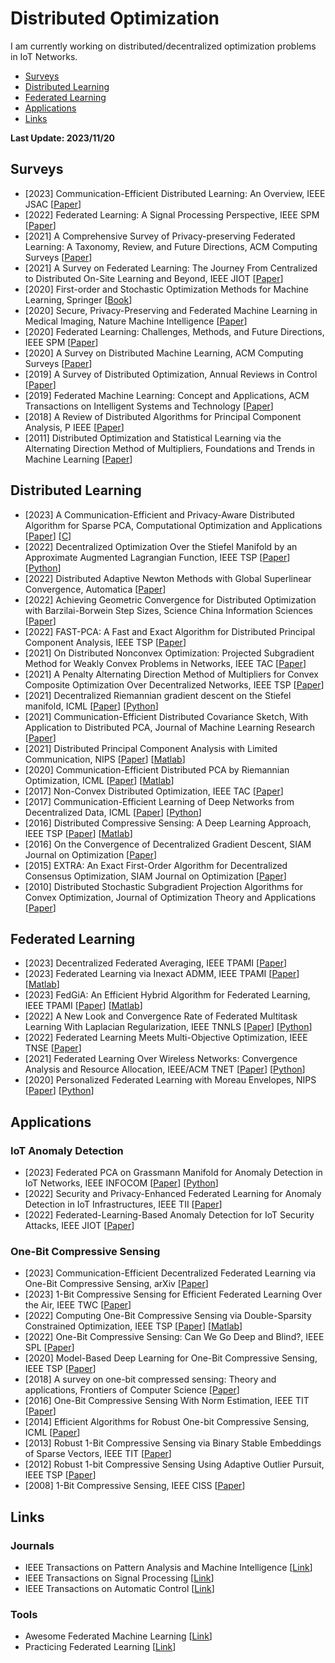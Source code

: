 # Distributed Optimization
I am currently working on distributed/decentralized optimization problems in IoT Networks.
- [Surveys](#Surveys)
- [Distributed Learning](#Distributed_Learning)
- [Federated Learning](#Federated_Learning)
- [Applications](#Applications)
- [Links](#Links)

    
<strong> Last Update: 2023/11/20 </strong>


<a name="Surveys" />

## Surveys
- [2023] Communication-Efficient Distributed Learning: An Overview, IEEE JSAC  [[Paper](https://ieeexplore.ieee.org/document/10038471)]
- [2022] Federated Learning: A Signal Processing Perspective, IEEE SPM  [[Paper](https://ieeexplore.ieee.org/abstract/document/9770266)]
- [2021] A Comprehensive Survey of Privacy-preserving Federated Learning: A Taxonomy, Review, and Future Directions, ACM Computing Surveys [[Paper](https://dl.acm.org/doi/abs/10.1145/3460427)]
- [2021] A Survey on Federated Learning: The Journey From Centralized to Distributed On-Site Learning and Beyond, IEEE JIOT [[Paper](https://ieeexplore.ieee.org/abstract/document/9220780)]
- [2020] First-order and Stochastic Optimization Methods for Machine Learning, Springer [[Book](https://link.springer.com/content/pdf/10.1007/978-3-030-39568-1.pdf)]
- [2020] Secure, Privacy-Preserving and Federated Machine Learning in Medical Imaging, Nature Machine Intelligence [[Paper](https://www.nature.com/articles/s42256-020-0186-1)]
- [2020] Federated Learning: Challenges, Methods, and Future Directions, IEEE SPM [[Paper](https://ieeexplore.ieee.org/abstract/document/9084352)]
- [2020] A Survey on Distributed Machine Learning, ACM Computing Surveys [[Paper](https://dl.acm.org/doi/abs/10.1145/3377454)]
- [2019] A Survey of Distributed Optimization, Annual Reviews in Control [[Paper](https://www.sciencedirect.com/science/article/abs/pii/S1367578819300082)]
- [2019] Federated Machine Learning: Concept and Applications, ACM Transactions on Intelligent Systems and Technology  [[Paper](https://dl.acm.org/doi/abs/10.1145/3298981)]
- [2018] A Review of Distributed Algorithms for Principal Component Analysis, P IEEE [[Paper](https://ieeexplore.ieee.org/abstract/document/8425655)]
- [2011] Distributed Optimization and Statistical Learning via the Alternating Direction Method of Multipliers, Foundations and Trends in Machine Learning [[Paper](https://www.nowpublishers.com/article/Details/MAL-016)]


<a name="Distributed_Learning" />

## Distributed Learning
- [2023] A Communication-Efficient and Privacy-Aware Distributed Algorithm for Sparse PCA, Computational Optimization and Applications [[Paper](https://link.springer.com/article/10.1007/s10589-023-00481-4)] [[C](http://lsec.cc.ac.cn/~liuxin/Solvers/DSSAL1.zip)]
- [2022] Decentralized Optimization Over the Stiefel Manifold by an Approximate Augmented Lagrangian Function, IEEE TSP [[Paper](https://ieeexplore.ieee.org/abstract/document/9798866)] [[Python](http://lsec.cc.ac.cn/~liuxin/Solvers/DEST.zip)]
- [2022] Distributed Adaptive Newton Methods with Global Superlinear Convergence, Automatica [[Paper](https://www.sciencedirect.com/science/article/pii/S0005109821006865)]
- [2022] Achieving Geometric Convergence for Distributed Optimization with Barzilai-Borwein Step Sizes, Science China Information Sciences  [[Paper](http://scis.scichina.com/en/2022/149204.pdf)]
- [2022] FAST-PCA: A Fast and Exact Algorithm for Distributed Principal Component Analysis, IEEE TSP [[Paper](https://ieeexplore.ieee.org/abstract/document/10012289)]
- [2021] On Distributed Nonconvex Optimization: Projected Subgradient Method for Weakly Convex Problems in Networks, IEEE TAC [[Paper](https://ieeexplore.ieee.org/abstract/document/9345428)]
- [2021] A Penalty Alternating Direction Method of Multipliers for Convex Composite Optimization Over Decentralized Networks, IEEE TSP [[Paper](https://ieeexplore.ieee.org/abstract/document/9466405)]
- [2021] Decentralized Riemannian gradient descent on the Stiefel manifold, ICML [[Paper](https://proceedings.mlr.press/v139/chen21g.html)] [[Python](https://github.com/chenshixiang/Decentralized_Riemannian_gradient_descent_on_Stiefel_manifold)]
- [2021] Communication-Efficient Distributed Covariance Sketch, With Application to Distributed PCA, Journal of Machine Learning Research [[Paper](https://dl.acm.org/doi/abs/10.5555/3546258.3546338)]
- [2021] Distributed Principal Component Analysis with Limited Communication, NIPS [[Paper](https://proceedings.neurips.cc/paper_files/paper/2021/hash/1680e9fa7b4dd5d62ece800239bb53bd-Abstract.html)] [[Matlab](https://github.com/IST-DASLab/QRGD)]
- [2020] Communication-Efficient Distributed PCA by Riemannian Optimization, ICML [[Paper](https://proceedings.mlr.press/v119/huang20e.html)] [[Matlab](https://github.com/IST-DASLab/QRGD)]
- [2017] Non-Convex Distributed Optimization, IEEE TAC [[Paper](https://ieeexplore.ieee.org/abstract/document/7807315)]
- [2017] Communication-Efficient Learning of Deep Networks from Decentralized Data, ICML [[Paper](http://proceedings.mlr.press/v54/mcmahan17a/mcmahan17a.pdf)] [[Python](https://github.com/AshwinRJ/Federated-Learning-PyTorch)]
- [2016] Distributed Compressive Sensing: A Deep Learning Approach, IEEE TSP [[Paper](https://ieeexplore.ieee.org/abstract/document/7457684)]  [[Matlab](https://github.com/hamidpalangi/Distributed-Compressive-Sensing-A-Deep-Learning-Approach)] 
- [2016] On the Convergence of Decentralized Gradient Descent, SIAM Journal on Optimization [[Paper](https://epubs.siam.org/doi/abs/10.1137/130943170)]
- [2015] EXTRA: An Exact First-Order Algorithm for Decentralized Consensus Optimization, SIAM Journal on Optimization [[Paper](https://epubs.siam.org/doi/abs/10.1137/14096668X)]
- [2010] Distributed Stochastic Subgradient Projection Algorithms for Convex Optimization, Journal of Optimization Theory and Applications [[Paper](https://link.springer.com/article/10.1007/s10957-010-9737-7)]


<a name="Federated Learning" />

## Federated Learning
- [2023] Decentralized Federated Averaging, IEEE TPAMI [[Paper](https://ieeexplore.ieee.org/abstract/document/9850408)]
- [2023] Federated Learning via Inexact ADMM, IEEE TPAMI [[Paper](https://ieeexplore.ieee.org/abstract/document/10040221)] [[Matlab](https://github.com/ShenglongZhou/FedADMM)]
- [2023] FedGiA: An Efficient Hybrid Algorithm for Federated Learning, IEEE TPAMI [[Paper](https://ieeexplore.ieee.org/abstract/document/10106001)] [[Matlab](https://github.com/ShenglongZhou/FedGiA)]
- [2022] A New Look and Convergence Rate of Federated Multitask Learning With Laplacian Regularization, IEEE TNNLS [[Paper](https://ieeexplore.ieee.org/abstract/document/9975151)] [[Python](https://github.com/CharlieDinh/FedU_FMTL)]
- [2022] Federated Learning Meets Multi-Objective Optimization, IEEE TNSE [[Paper](https://ieeexplore.ieee.org/abstract/document/9762229)]
- [2021] Federated Learning Over Wireless Networks: Convergence Analysis and Resource Allocation, IEEE/ACM TNET [[Paper](https://ieeexplore.ieee.org/abstract/document/9261995)] [[Python](https://github.com/CharlieDinh/FEDL_pytorch)]
- [2020] Personalized Federated Learning with Moreau Envelopes, NIPS [[Paper](https://proceedings.neurips.cc/paper/2020/file/f4f1f13c8289ac1b1ee0ff176b56fc60-Paper.pdf)] [[Python](https://github.com/CharlieDinh/pFedMe)]


<a name="Applications" />

## Applications

### IoT Anomaly Detection
- [2023] Federated PCA on Grassmann Manifold for Anomaly Detection in IoT Networks, IEEE INFOCOM [[Paper](https://ieeexplore.ieee.org/abstract/document/10229026)] [[Python](https://github.com/dual-grp/FedPCA_Abnormal_Detection)]
- [2022] Security and Privacy-Enhanced Federated Learning for Anomaly Detection in IoT Infrastructures, IEEE TII [[Paper](https://ieeexplore.ieee.org/abstract/document/9522027)]
- [2022] Federated-Learning-Based Anomaly Detection for IoT Security Attacks, IEEE JIOT [[Paper](https://ieeexplore.ieee.org/abstract/document/9424138)]

### One-Bit Compressive Sensing

- [2023] Communication-Efficient Decentralized Federated Learning via One-Bit Compressive Sensing, arXiv [[Paper](https://arxiv.org/abs/2308.16671)]
- [2023] 1-Bit Compressive Sensing for Efficient Federated Learning Over the Air, IEEE TWC [[Paper](https://ieeexplore.ieee.org/abstract/document/9912341)]
- [2022] Computing One-Bit Compressive Sensing via Double-Sparsity Constrained Optimization, IEEE TSP [[Paper](https://ieeexplore.ieee.org/abstract/document/9729395)] [[Matlab](https://github.com/ShenglongZhou/GPSP)]
- [2022] One-Bit Compressive Sensing: Can We Go Deep and Blind?, IEEE SPL  [[Paper](https://ieeexplore.ieee.org/abstract/document/9812512)]
- [2020] Model-Based Deep Learning for One-Bit Compressive Sensing, IEEE TSP [[Paper](https://ieeexplore.ieee.org/abstract/document/9187438)]
- [2018] A survey on one-bit compressed sensing: Theory and applications, Frontiers of Computer Science  [[Paper](https://link.springer.com/article/10.1007/s11704-017-6132-7)]
- [2016] One-Bit Compressive Sensing With Norm Estimation, IEEE TIT [[Paper](https://ieeexplore.ieee.org/abstract/document/7434599)] 
- [2014] Efficient Algorithms for Robust One-bit Compressive Sensing, ICML [[Paper](http://proceedings.mlr.press/v32/zhangc14.html)]
- [2013] Robust 1-Bit Compressive Sensing via Binary Stable Embeddings of Sparse Vectors, IEEE TIT [[Paper](https://ieeexplore.ieee.org/abstract/document/6418031)] 
- [2012] Robust 1-bit Compressive Sensing Using Adaptive Outlier Pursuit, IEEE TSP [[Paper](https://ieeexplore.ieee.org/abstract/document/6178284)] 
- [2008] 1-Bit Compressive Sensing, IEEE CISS  [[Paper](https://ieeexplore.ieee.org/abstract/document/4558487)]


<a name="Links" />

## Links

### Journals
- IEEE Transactions on Pattern Analysis and Machine Intelligence  [[Link](https://ieeexplore.ieee.org/xpl/RecentIssue.jsp?punumber=34)]
- IEEE Transactions on Signal Processing [[Link](https://ieeexplore.ieee.org/xpl/RecentIssue.jsp?punumber=78)]
- IEEE Transactions on Automatic Control [[Link](https://ieeexplore.ieee.org/xpl/RecentIssue.jsp?punumber=9)]

### Tools
- Awesome Federated Machine Learning  [[Link](https://github.com/innovation-cat/Awesome-Federated-Machine-Learning)] 
- Practicing Federated Learning  [[Link](https://github.com/FederatedAI/Practicing-Federated-Learning)] 
